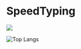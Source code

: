 # SpeedTyping

 ![](https://komarev.com/ghpvc/?username=gvemulapalli33)

![Top Langs](https://github-readme-stats.vercel.app/api/top-langs/?username=gvemulapalli33&layout=compact)






